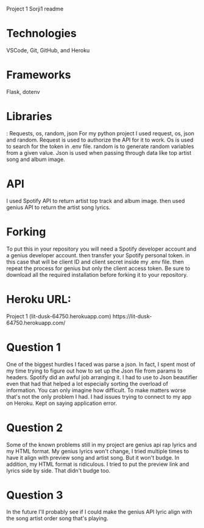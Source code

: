 Project 1 Sorji1
readme
<h1>Technologies</h1>
VSCode, Git, GitHub, and Heroku
<h1>Frameworks</h1>
 Flask, dotenv
<h1>Libraries</h1>
: Requests, os, random, json
For my python project I used request, os, json and random. Request is used to authorize the API for it to work. Os is used to search for the token in .env file. random is to generate random variables from a given value. Json is used when passing through data like top artist song and album image. 
<h1>API</h1>
I used Spotify API to return artist top track and album image. then used genius API to return the artist song lyrics.
<h1>Forking</h1>
To put this in your repository you will need a Spotify developer account and a genius developer account. then transfer your Spotify personal token. in this case that will be client ID and client secret inside my .env file. then repeat the process for genius but only the client access token. 
Be sure to download all the required installation before forking it to your repository. 
<h1>Heroku URL:</h1>
 Project 1 (lit-dusk-64750.herokuapp.com)  https://lit-dusk-64750.herokuapp.com/
<h1>Question 1</h1>
One of the biggest hurdles I faced was parse a json. In fact, I spent most of my time trying to figure out how to set up the Json file from params to headers. Spotify did an awful job arranging it. I had to use to Json beautifier even that had that helped a lot especially sorting the overload of information. You can only imagine how difficult. To make matters worse that's not the only problem I had. I had issues trying to connect to my app on Heroku. Kept on saying application error. 
<h1>Question 2</h1>
Some of the known problems still in my project are genius api rap lyrics and my HTML format. My genius lyrics won't change, I tried multiple times to have it align with preview song and artist song. But it won't budge. In addition, my HTML format is ridiculous. I tried to put the preview link and lyrics side by side. That didn't budge too.
<h1>Question 3</h1>
In the future I'll probably see if I could make the genius API lyric align with the song artist order song that's playing. 
